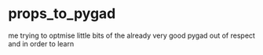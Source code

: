 # props_to_pygad
me trying to optmise little bits of the already very good pygad
out of respect and in order to learn
